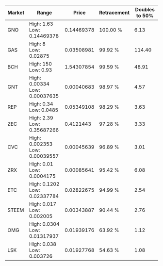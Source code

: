 | Market | Range | Price| Retracement | Doubles to 50% |
| --- | --- | --- | --- | --- |
| GNO | High: 1.63<br />Low: 0.14469378 | 0.14469378 | 100.00 % | 6.13 |
| GAS | High: 8<br />Low: 0.02875 | 0.03508981 | 99.92 % | 114.40 |
| BCH | High: 150<br />Low: 0.93 | 1.54307854 | 99.59 % | 48.91 |
| GNT | High: 0.00334<br />Low: 0.00037635 | 0.00040683 | 98.97 % | 4.57 |
| REP | High: 0.34<br />Low: 0.0485 | 0.05349108 | 98.29 % | 3.63 |
| ZEC | High: 2.39<br />Low: 0.35687266 | 0.4121443 | 97.28 % | 3.33 |
| CVC | High: 0.002353<br />Low: 0.00039557 | 0.00045639 | 96.89 % | 3.01 |
| ZRX | High: 0.01<br />Low: 0.0004175 | 0.00085641 | 95.42 % | 6.08 |
| ETC | High: 0.1202<br />Low: 0.02337784 | 0.02822675 | 94.99 % | 2.54 |
| STEEM | High: 0.017<br />Low: 0.002005 | 0.00343887 | 90.44 % | 2.76 |
| OMG | High: 0.0304<br />Low: 0.01317937 | 0.01939176 | 63.92 % | 1.12 |
| LSK | High: 0.038<br />Low: 0.003726 | 0.01927768 | 54.63 % | 1.08 |
